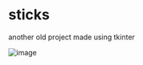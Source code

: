 # sticks
another old project made using tkinter

![image](https://user-images.githubusercontent.com/99987442/218309101-84721ae9-5022-422f-ace6-5bc2130f5116.png)
